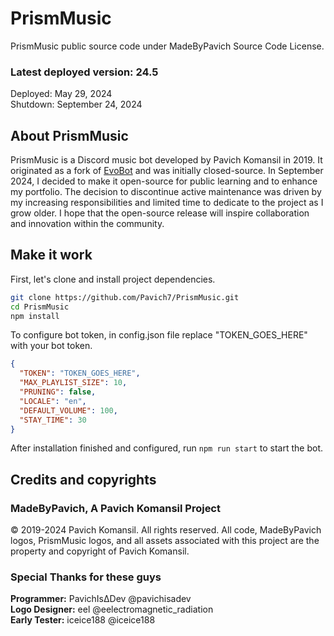 # PrismMusic
PrismMusic public source code under MadeByPavich Source Code License.
### Latest deployed version: 24.5
Deployed: May 29, 2024 \
Shutdown: September 24, 2024
## About PrismMusic
PrismMusic is a Discord music bot developed by Pavich Komansil in 2019. It originated as a fork of [EvoBot](https://github.com/eritislami/evobot) and was initially closed-source. In September 2024, I decided to make it open-source for public learning and to enhance my portfolio. The decision to discontinue active maintenance was driven by my increasing responsibilities and limited time to dedicate to the project as I grow older. I hope that the open-source release will inspire collaboration and innovation within the community.
## Make it work
First, let's clone and install project dependencies.
```sh
git clone https://github.com/Pavich7/PrismMusic.git
cd PrismMusic
npm install
```
To configure bot token, in config.json file replace "TOKEN_GOES_HERE" with your bot token.
```json
{
  "TOKEN": "TOKEN_GOES_HERE",
  "MAX_PLAYLIST_SIZE": 10,
  "PRUNING": false,
  "LOCALE": "en",
  "DEFAULT_VOLUME": 100,
  "STAY_TIME": 30
}
```
After installation finished and configured, run `npm run start` to start the bot.
## Credits and copyrights
### MadeByPavich, A Pavich Komansil Project
© 2019-2024 Pavich Komansil. All rights reserved. All code, MadeByPavich logos, PrismMusic logos, and all assets associated with this project are the property and copyright of Pavich Komansil.
### Special Thanks for these guys
**Programmer:** PavichIsΔDev @pavichisadev \
**Logo Designer:** eel @eelectromagnetic_radiation \
**Early Tester:** iceice188 @iceice188
